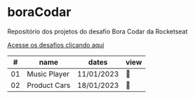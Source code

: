 # boraCodar
Repositório dos projetos do desafio Bora Codar da Rocketseat

[Acesse os desafios clicando aqui](https://boracodar.dev)

<table>
    <thead>
      <tr>
        <th>#</th>
        <th>name</th>
        <th>dates</th>
        <th>view</th>
      </tr>
    </thead>
    <tbody>
      <tr>
        <td>01</td>
        <td>Music Player</td>
        <td>11/01/2023</td>
        <td><a href="https://github.com/lvdamaceno/boracodar/tree/main/desafio01-player-de-musica"></a>🔗</td>
      </tr>
      <tr>
        <td>02</td>
        <td>Product Cars</td>
        <td>18/01/2023</td>
        <td><a href="https://github.com/lvdamaceno/boracodar/tree/main/desafio02-card-de-produto"></a>🔗</td>
      </tr>
    </tbody>
